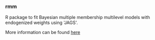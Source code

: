### rmm
R package to fit Bayesian multiple membership multilevel models with endogenized weights using 'JAGS'.

More information can be found [here](http://benrosche.com/rmm/)

